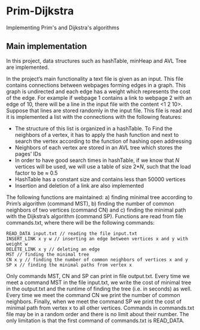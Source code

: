 # Prim-Dijkstra
Implementing Prim's and Dijkstra's algorithms

## Main implementation
In this project, data structures such as hashTable, minHeap and AVL Tree are implemented.

In the project’s main functionality a text file is given as an input. This file contains connections between webpages forming edges in a graph. This graph is undirected and each edge has a weight which represents the cost of the edge. For example if webpage 1 contains a link to webpage 2 with an edge of 10, there will be a line in the input file with the content <1 2 10>. Suppose that lines are stored randomly in the input file. This file is read and it is implemented a list with the connections with the following features:
-	The structure of this list is organized in a hashTable. To Find the neighbors of a vertex, it has to apply the hash function and next to search the vertex according to the function of hashing open addressing
-	Neighbors of each vertex are stored in an AVL tree which stores the pages’ IDs
-	In order to have good search times in hashTable, if we know that _N_ vertices will be used, we will use a table of size 2*_N_, such that the load factor to be ≈ 0.5 
-	HashTable has a constant size and contains less than 50000 vertices
-	Insertion and deletion of a link are also implemented

The following functions are maintained: a) finding minimal tree according to Prim’s algorithm (command MST), b) finding the number of common neighbors of two vertices (command CN) and c) finding the minimal path with the Dijkstra’s algorithm (command SP). Functions are read from file commands.txt, where there will be the following commands:

```
READ_DATA input.txt // reading the file input.txt
INSERT_LINK x y w // inserting an edge between vertices x and y with weight w
DELETE_LINK x y // deleting an edge
MST // finding the minimal tree
CN x y // finding the number of common neighbors of vertices x and y
SP x // finding the minimal paths from vertex x
```


Only commands MST, CN and SP can print in file output.txt. Every time we meet a command MST in the file input.txt, we write the cost of minimal tree in the output.txt and the runtime of finding the tree (i.e. in seconds) as well. Every time we meet the command CN we print the number of common neighbors. Finally, when we meet the command SP we print the cost of minimal path from vertex x to all other vertices. Commands in commands.txt file may be in a random order and there is no limit about their number. The only limitation is that the first command of commands.txt is READ_DATA.

